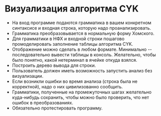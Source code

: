 # Визуализация алгоритма CYK

* На вход программе подаются грамматика в вашем конкретном синтаксисе и входная строка, которую надо проанализировать.
* Грамматика преобразовывается в нормальную форму Хомского.
* Для грамматики в НФХ и входной строки пошагово промоделировать заполнение таблицы алгоритма CYK.
* Отображение можно сделать в любом формате. Минимально -- последовательно вывести таблицы в консоль. Желательно, чтобы было понятно, какой нетерминал в ячейке откуда взялся.
* Построить дерево вывода для строки.
* Пользователь должен иметь возможность запустить анализ без визуализации.
* Если возникли ошибки во время анализа (строка была не корректной), надо о них цивилизованно сообщить.
* Грамматики, полученные на промежуточных шагах желательно куда-нибудь сохранить, чтобы можно было проверить, что нет ошибок в преобразованиях.
* Обязательно протестировать программу.